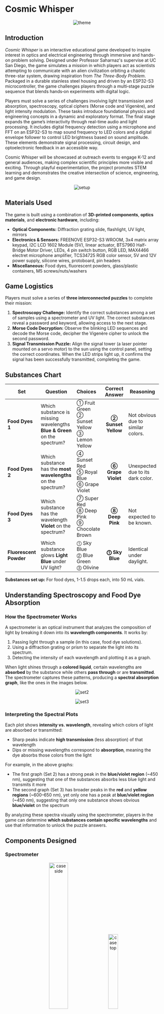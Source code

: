 # Cosmic Whisper

<p align="center">
  <img src="images/Cosmic Whisper.png" alt="theme">
</p>

## Introduction
_Cosmic Whisper_ is an interactive educational game developed to inspire interest in optics and electrical engineering through immersive and hands-on problem solving. Designed under Professor Saharnaz's supervise at UC San Diego, the game simulates a mission in which players act as scientists attempting to communicate with an alien civilization orbiting a chaotic three-star system, drawing inspiration from _The Three-Body Problem_. Packaged in a durable stainless steel housing and driven by an ESP32-S3 microcontroller, the game challenges players through a multi‑stage puzzle sequence that blends hands‑on experiments with digital logic.

Players must solve a series of challenges involving light transmission and absorption, spectroscopy, optical ciphers (Morse code and Vigenère), and light intensity modulation. These tasks introduce foundational physics and engineering concepts in a dynamic and exploratory format. The final stage expands the game’s interactivity through real-time audio and light processing. It includes digital frequency detection using a microphone and FFT on an ESP32-S3 to map sound frequency to LED colors and a digital envelope follower to control LED brightness based on sound amplitude. These elements demonstrate signal processing, circuit design, and optoelectronic feedback in an accessible way.

Cosmic Whisper will be showcased at outreach events to engage K-12 and general audiences, making complex scientific principles more visible and exciting. Through playful experimentation, the project promotes STEM learning and demonstrates the creative intersection of science, engineering, and game design.

<p align="center">
  <img src="images/setup.jpg" alt="setup">
</p>

## Materials Used
The game is built using a combination of **3D-printed components**, **optics materials**, and **electronic hardware**, including:
- **Optical Components:** Diffraction grating slide, flashlight, UV light, mirrors
- **Electronics & Sensors:** FREENOVE ESP32-S3 WROOM, 3x4 matrix array keypad, I2C LCD 1602 Module (5V), linear actuator, BTS7960 Half-Bridge Motor Driver, LEDs, 4 pin switch button, RGB LED, MAX4466 electret microphone amplifier, TCS34725 RGB color sensor, 5V and 12V power supply, silicone wires, protoboard, pin headers
- **Miscellaneous:** Food dyes, fluorescent powders, glass/plastic containers, M5 screws/nuts/washers

## Game Logistics
Players must solve a series of **three interconnected puzzles** to complete their mission:

1. **Spectroscopy Challenge:** Identify the correct substances among a set of samples using a spectrometer and UV light. The correct substances reveal a password and keyword, allowing access to the next stage.
2. **Morse Code Decryption:** Observe the blinking LED sequences and decode the Morse code, decipher the Vigenère cipher to unlock the second password.
3. **Signal Transmission Puzzle:** Align the signal tower (a laser pointer mounted on a servo motor) to the sun using the control panel, setting the correct coordinates. When the LED strips light up, it confirms the signal has been successfully transmitted, completing the game.

## Substances Chart
| Set | Question | Choices | Correct Answer | Reasoning |
|----------|----------|:----------|:----------:|----------|
| **Food Dyes 1** | Which substance is missing wavelengths **Blue & Green** on the spectrum? | ➀ Fruit Green<br>➁ Sunset Yellow<br>➂ Lemon Yellow | **➁ Sunset Yellow** | Not obvious due to similar colors.|
| **Food Dyes 2** | Which substance has the **most wavelengths** on the spectrum? | ➃ Sunset Red<br>➄ Royal Blue<br>➅ Grape Violet | **➅ Grape Violet** | Unexpected due to its dark color. |
| **Food Dyes 3** | Which substance has the wavelength **Violet** on the spectrum? | ➆ Super Red<br>➇ Deep Pink<br>➈ Chocolate Brown | **➇ Deep Pink** | Not expected to be known. |
| **Fluorescent Powder** | Which substance glows **Light Blue** under UV light? | ⓵ Sky Blue<br>⓶ Blue Green<br>⓷ Olivine | **⓵ Sky Blue** | Identical under daylight. |

**Substances set up:** For food dyes, 1-1.5 drops each, into 50 mL vials.

## Understanding Spectroscopy and Food Dye Absorption
### How the Spectrometer Works
A spectrometer is an optical instrument that analyzes the composition of light by breaking it down into its **wavelength components**. It works by:
1. Passing light through a sample (in this case, food dye solutions).
2. Using a diffraction grating or prism to separate the light into its spectrum.
3. Detecting the intensity of each wavelength and plotting it as a graph.

When light shines through a **colored liquid**, certain wavelengths are **absorbed** by the substance while others **pass through** or are **transmitted**. The spectrometer captures these patterns, producing a **spectral absorption graph**, like the ones in the images below.

<p align="center">
  <img src="images/set2.png" alt="set2">
</p>

<p align="center">
  <img src="images/set3.png" alt="set3">
</p>

### Interpreting the Spectral Plots
Each plot shows **intensity vs. wavelength**, revealing which colors of light are absorbed or transmitted:
- Sharp peaks indicate **high transmission** (less absorption) of that wavelength
- Dips or missing wavelengths correspond to **absorption**, meaning the dye absorbs those colors from the light

For example, in the above graphs: 
- The first graph (Set 2) has a strong peak in the **blue/violet region** (~450 nm), suggesting that one of the substances absorbs less blue light and transmits it more
- The second graph (Set 3) has broader peaks in the **red** and **yellow regions** (~600–650 nm), yet only one has a peak at **blue/violet region** (~450 nm), suggesting that only one substance shows obvious **blue/violet** on the spectrum

By analyzing these spectra visually using the spectrometer, players in the game can determine **which substances contain specific wavelengths** and use that information to unlock the puzzle answers.

## Components Designed
### Spectrometer
<p align="center">
  <img src="images/CAD/case_side.png" alt="case side" width="35%">
  &nbsp;&nbsp;&nbsp;&nbsp;&nbsp;
  <img src="images/CAD/case_top.png" alt="case top" width="25%">
</p>

### Samples Holders
<p align="center">
  <img src="images/CAD/vials_holder.png" alt="vials holder" width="35%">
</p>
<p align="center">
  <img src="images/CAD/samples_holder.png" alt="samples holder" width="30%">
  &nbsp;&nbsp;&nbsp;&nbsp;&nbsp;
  <img src="images/CAD/samples_holder_opened.png" alt="samples holder opened" width="30%">
</p>

### Linear Actuator Mount
<p align="center">
  <img src="images/CAD/linear_actuator_mount.png" alt="linear actuator mount" width="35%">
</p>

### Center Console
<p align="center">
  <img src="images/CAD/keypad.png" alt="center console" width="30%">
  &nbsp;&nbsp;&nbsp;&nbsp;&nbsp;
  <img src="images/CAD/keypad_opened.png" alt="center console opened" width="30%">
</p>

### Morse Code Case
<p align="center">
  <img src="images/CAD/morse_code_case.png" alt="Morse Code case" width="35%">
</p>

### Sensors Case
<p align="center">
  <img src="images/CAD/sensors_case.png" alt="sensors case" width="30%">
  &nbsp;&nbsp;&nbsp;&nbsp;&nbsp;
  <img src="images/CAD/sensors_case_opened.png" alt="sensors case opened" width="30%">
</p>

### SAE 304 Stainless Steel Board
<p align="center">
  <img src="images/CAD/stainless_steel_board_dxf.png" alt="board DXF" width="35%">
</p>

### Board Supports
<p align="center">
  <img src="images/CAD/board_leg.png" alt="board_leg" width="30%">
  &nbsp;&nbsp;&nbsp;&nbsp;&nbsp;
  <img src="images/CAD/board_center_pillar.png" alt="board center pillar" width="30%">
</p>

## Schematic

<p align="center">
  <img src="images/cosmic_whisper_sch.png" alt="schematic">
</p>

## Technical Skills & Tools Used
### Embedded Firmware & Microcontroller
Arduino/C++ development on ESP32-S3 with PSRAM, managing game flow, sensor integration (RGB sensor, microphone), FFT audio analysis, and actuator control.

### Optics & Spectroscopy
Design and prototyping of a custom spectrometer, calibration with food dye samples, and fluorescence assays with UV excitation.

### Mechanical Design & Fabrication
Laser‑cutting SAE 304 stainless steel mounting board, engraving project and author details, and 3D‑printing custom supports, and purchasing ergonomic handles.

### Electrical Design & Soldering
Schematic capture in KiCAD, component placement planning, and precision soldering using pre‑crimped silicone cables, pins, and sockets for modular assembly.

### Signal Processing & Cryptography
Real‑time FFT for frequency detection, amplitude modulation, Morse code LED signaling, and Vigenère cipher implementation with ASCII mapping.

#### Networking & Cloud Integration
Wi-Fi connectivity with ESP32-S3 in STA mode, HTTP-based communication with Google Sheets via Apps Script, real-time game state synchronization using web service requests for both data logging and remote game progression.

### Software Tools & Version Control
GitHub for source control and documentation, KiCAD for PCB/schematic design, and Fusion 360 for 3D part modeling.

### Prototyping & Testing
Iterative component optimization, end‑to‑end functional testing, and calibration under varied lighting and audio conditions.

## Acknowledgments
✨ Thanks for checking out **Cosmic Whisper**!

Special thanks to **Professor Saharnaz** for the mentorship and **ECE Makerspace** for the fabrication & resource supports!

Feel free to replicate or build upon this project, just make sure to give credit as outlined in the [MIT License](LICENSE) 😊.
